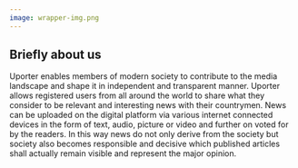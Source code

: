 ```yaml
---
image: wrapper-img.png
---
```


## Briefly about us

Uporter enables members of modern society to contribute to the media landscape and shape it in independent and transparent manner. Uporter allows registered users from all around the world to share what they consider to be relevant and interesting news with their countrymen. News can be uploaded on the digital platform via various internet connected devices in the form of text, audio, picture or video and further on voted for by the readers. In this way news do not only derive from the society but society also becomes responsible and decisive which published articles shall actually remain visible and represent the major opinion.